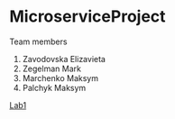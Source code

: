 # MicroserviceProject
Team members
1. Zavodovska Elizavieta
2. Zegelman Mark
3. Marchenko Maksym
4. Palchyk Maksym

[Lab1](https://github.com/zavad4/MicroserviceProject/blob/main/lab1/README.md) 
